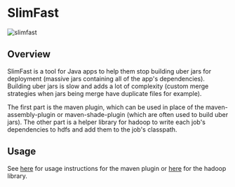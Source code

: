 # SlimFast

![slimfast](https://tremblyfitness.files.wordpress.com/2011/06/slim.jpg)

## Overview ##

SlimFast is a tool for Java apps to help them stop building uber jars for deployment (massive jars containing
all of the app's dependencies). Building uber jars is slow and adds a lot of complexity (custom merge strategies 
when jars being merge have duplicate files for example). 

The first part is the maven plugin, which can be used in place of the maven-assembly-plugin or maven-shade-plugin
(which are often used to build uber jars). The other part is a helper library for hadoop to write each job's dependencies
to hdfs and add them to the job's classpath.

## Usage ##

See [here](slimfast-plugin/README.md) for usage instructions for the maven plugin or [here](slimfast-hadoop/README.md) for the hadoop library.
